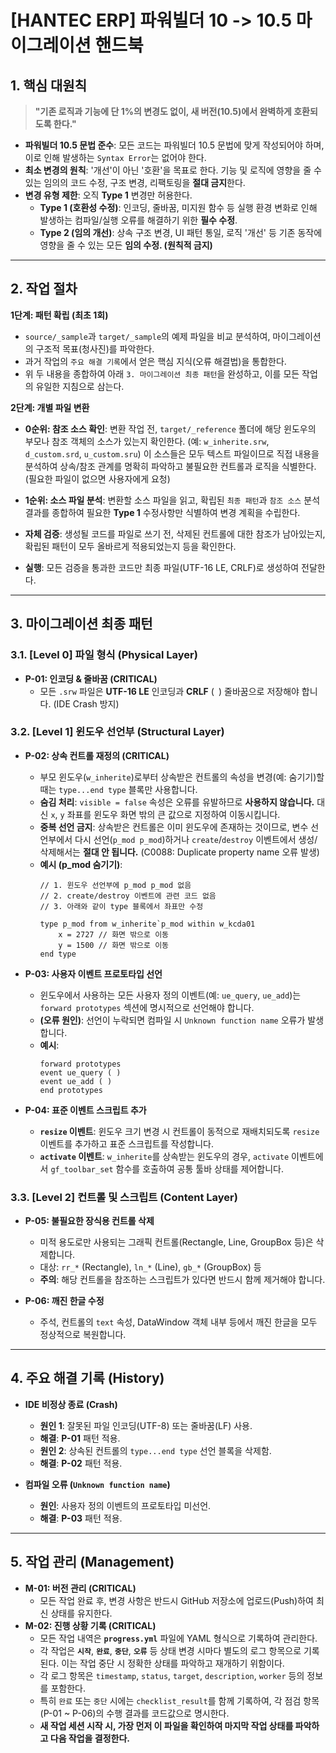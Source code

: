 # [HANTEC ERP] 파워빌더 10 -> 10.5 마이그레이션 핸드북

## 1. 핵심 대원칙

> **"기존 로직과 기능에 단 1%의 변경도 없이, 새 버전(10.5)에서 완벽하게 호환되도록 한다."**

- **파워빌더 10.5 문법 준수**: 모든 코드는 파워빌더 10.5 문법에 맞게 작성되어야 하며, 이로 인해 발생하는 `Syntax Error`는 없어야 한다.
- **최소 변경의 원칙**: '개선'이 아닌 '호환'을 목표로 한다. 기능 및 로직에 영향을 줄 수 있는 임의의 코드 수정, 구조 변경, 리팩토링을 **절대 금지**한다.
- **변경 유형 제한**: 오직 **Type 1** 변경만 허용한다.
    - **Type 1 (호환성 수정)**: 인코딩, 줄바꿈, 미지원 함수 등 실행 환경 변화로 인해 발생하는 컴파일/실행 오류를 해결하기 위한 **필수 수정**.
    - **Type 2 (임의 개선)**: 상속 구조 변경, UI 패턴 통일, 로직 '개선' 등 기존 동작에 영향을 줄 수 있는 모든 **임의 수정. (원칙적 금지)**

---

## 2. 작업 절차

**1단계: 패턴 확립 (최초 1회)**
- `source/_sample`과 `target/_sample`의 예제 파일을 비교 분석하여, 마이그레이션의 구조적 목표(청사진)를 파악한다.
- 과거 작업의 `주요 해결 기록`에서 얻은 핵심 지식(오류 해결법)을 통합한다.
- 위 두 내용을 종합하여 아래 `3. 마이그레이션 최종 패턴`을 완성하고, 이를 모든 작업의 유일한 지침으로 삼는다.

**2단계: 개별 파일 변환**
- **0순위: 참조 소스 확인**: 변환 작업 전, `target/_reference` 폴더에 해당 윈도우의 부모나 참조 객체의 소스가 있는지 확인한다. (예: `w_inherite.srw`, `d_custom.srd`, `u_custom.sru`) 이 소스들은 모두 텍스트 파일이므로 직접 내용을 분석하여 상속/참조 관계를 명확히 파악하고 불필요한 컨트롤과 로직을 식별한다. (필요한 파일이 없으면 사용자에게 요청)

- **1순위: 소스 파일 분석**: 변환할 소스 파일을 읽고, 확립된 `최종 패턴`과 `참조 소스` 분석 결과를 종합하여 필요한 **Type 1** 수정사항만 식별하여 변경 계획을 수립한다.

- **자체 검증**: 생성될 코드를 파일로 쓰기 전, 삭제된 컨트롤에 대한 참조가 남아있는지, 확립된 패턴이 모두 올바르게 적용되었는지 등을 확인한다.

- **실행**: 모든 검증을 통과한 코드만 최종 파일(UTF-16 LE, CRLF)로 생성하여 전달한다.

---

## 3. 마이그레이션 최종 패턴

### 3.1. [Level 0] 파일 형식 (Physical Layer)
- **P-01: 인코딩 & 줄바꿈 (CRITICAL)**
    - 모든 `.srw` 파일은 **UTF-16 LE** 인코딩과 **CRLF** (`
`) 줄바꿈으로 저장해야 합니다. (IDE Crash 방지)

### 3.2. [Level 1] 윈도우 선언부 (Structural Layer)
- **P-02: 상속 컨트롤 재정의 (CRITICAL)**
    - 부모 윈도우(`w_inherite`)로부터 상속받은 컨트롤의 속성을 변경(예: 숨기기)할 때는 `type...end type` 블록만 사용합니다.
    - **숨김 처리**: `visible = false` 속성은 오류를 유발하므로 **사용하지 않습니다.** 대신 `x`, `y` 좌표를 윈도우 화면 밖의 큰 값으로 지정하여 이동시킵니다.
    - **중복 선언 금지**: 상속받은 컨트롤은 이미 윈도우에 존재하는 것이므로, 변수 선언부에서 다시 선언(`p_mod p_mod`)하거나 `create`/`destroy` 이벤트에서 생성/삭제해서는 **절대 안 됩니다.** (C0088: Duplicate property name 오류 발생)
    - **예시 (p_mod 숨기기)**:
      ```powerbuilder
      // 1. 윈도우 선언부에 p_mod p_mod 없음
      // 2. create/destroy 이벤트에 관련 코드 없음
      // 3. 아래와 같이 type 블록에서 좌표만 수정

      type p_mod from w_inherite`p_mod within w_kcda01
          x = 2727 // 화면 밖으로 이동
          y = 1500 // 화면 밖으로 이동
      end type
      ```

- **P-03: 사용자 이벤트 프로토타입 선언**
    - 윈도우에서 사용하는 모든 사용자 정의 이벤트(예: `ue_query`, `ue_add`)는 `forward prototypes` 섹션에 명시적으로 선언해야 합니다.
    - **(오류 원인)**: 선언이 누락되면 컴파일 시 `Unknown function name` 오류가 발생합니다.
    - **예시**:
      ```powerbuilder
      forward prototypes
      event ue_query ( )
      event ue_add ( )
      end prototypes
      ```

- **P-04: 표준 이벤트 스크립트 추가**
    - **`resize` 이벤트**: 윈도우 크기 변경 시 컨트롤이 동적으로 재배치되도록 `resize` 이벤트를 추가하고 표준 스크립트를 작성합니다.
    - **`activate` 이벤트**: `w_inherite`를 상속받는 윈도우의 경우, `activate` 이벤트에서 `gf_toolbar_set` 함수를 호출하여 공통 툴바 상태를 제어합니다.

### 3.3. [Level 2] 컨트롤 및 스크립트 (Content Layer)
- **P-05: 불필요한 장식용 컨트롤 삭제**
    - 미적 용도로만 사용되는 그래픽 컨트롤(Rectangle, Line, GroupBox 등)은 삭제합니다.
    - 대상: `rr_*` (Rectangle), `ln_*` (Line), `gb_*` (GroupBox) 등
    - **주의**: 해당 컨트롤을 참조하는 스크립트가 있다면 반드시 함께 제거해야 합니다.

- **P-06: 깨진 한글 수정**
    - 주석, 컨트롤의 `text` 속성, DataWindow 객체 내부 등에서 깨진 한글을 모두 정상적으로 복원합니다.

---

## 4. 주요 해결 기록 (History)

- **IDE 비정상 종료 (Crash)**
    - **원인 1**: 잘못된 파일 인코딩(UTF-8) 또는 줄바꿈(LF) 사용.
    - **해결**: **P-01** 패턴 적용.
    - **원인 2**: 상속된 컨트롤의 `type...end type` 선언 블록을 삭제함.
    - **해결**: **P-02** 패턴 적용.

- **컴파일 오류 (`Unknown function name`)**
    - **원인**: 사용자 정의 이벤트의 프로토타입 미선언.
    - **해결**: **P-03** 패턴 적용.
---

## 5. 작업 관리 (Management)
- **M-01: 버전 관리 (CRITICAL)**
    - 모든 작업 완료 후, 변경 사항은 반드시 GitHub 저장소에 업로드(Push)하여 최신 상태를 유지한다.
- **M-02: 진행 상황 기록 (CRITICAL)**
    - 모든 작업 내역은 **`progress.yml`** 파일에 YAML 형식으로 기록하여 관리한다.
    - 각 작업은 **`시작`**, **`완료`**, **`중단`**, **`오류`** 등 상태 변경 시마다 별도의 로그 항목으로 기록된다. 이는 작업 중단 시 정확한 상태를 파악하고 재개하기 위함이다.
    - 각 로그 항목은 `timestamp`, `status`, `target`, `description`, `worker` 등의 정보를 포함한다.
    - 특히 `완료` 또는 `중단` 시에는 `checklist_result`를 함께 기록하여, 각 점검 항목(P-01 ~ P-06)의 수행 결과를 코드값으로 명시한다.
    - **새 작업 세션 시작 시, 가장 먼저 이 파일을 확인하여 마지막 작업 상태를 파악하고 다음 작업을 결정한다.**